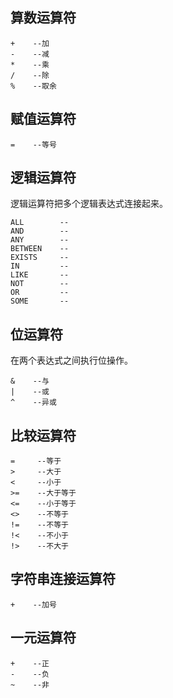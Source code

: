 ## 算数运算符

```
+    --加
-    --减
*    --乘
/    --除
%    --取余
```

## 赋值运算符

```
=    --等号
```

## 逻辑运算符

逻辑运算符把多个逻辑表达式连接起来。

```
ALL        --
AND        --
ANY        --
BETWEEN    --
EXISTS     --
IN         --
LIKE       --
NOT        --
OR         --
SOME       --
```

## 位运算符

在两个表达式之间执行位操作。

```
&    --与
|    --或
^    --异或
```

## 比较运算符

```
=     --等于
>     --大于
<     --小于
>=    --大于等于
<=    --小于等于
<>    --不等于
!=    --不等于
!<    --不小于
!>    --不大于
```

## 字符串连接运算符

```
+    --加号
```

## 一元运算符

```
+    --正
-    --负
~    --非
```



